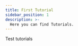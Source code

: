 ```yaml
---
title: First Tutorial
sidebar_position: 1
description: >-
  Here you can find Tutorials.
---
```



Test tutorials